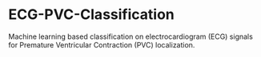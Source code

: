 # ECG-PVC-Classification
Machine learning based classification on electrocardiogram (ECG) signals for Premature Ventricular Contraction (PVC) localization. 
